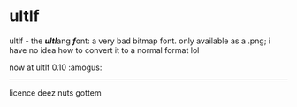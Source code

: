# ultlf
ultlf - the ***ultl***ang ***f***ont: a very bad bitmap font. only available as a .png; i have no idea how to convert it to a normal format lol

now at ultlf 0.10 :amogus:
___
licence deez nuts gottem

